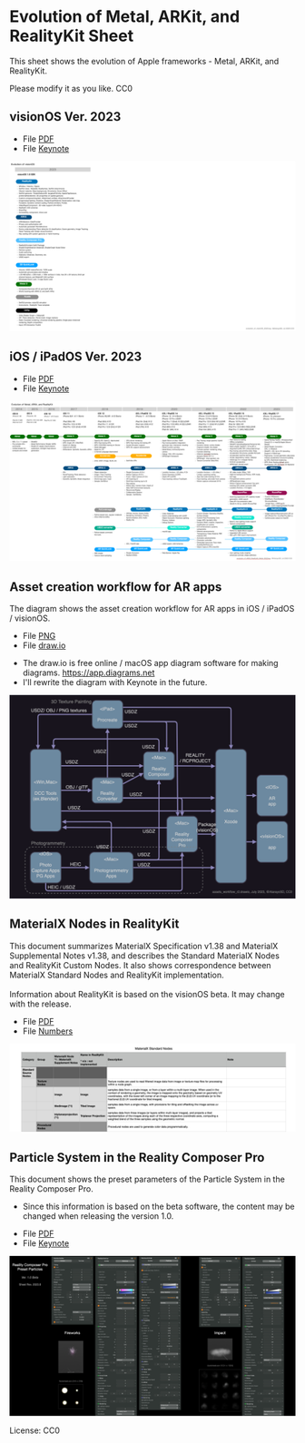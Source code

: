 # Evolution of Metal, ARKit, and RealityKit Sheet

This sheet shows the evolution of Apple frameworks - Metal, ARKit, and RealityKit.

Please modify it as you like. CC0

## visionOS Ver. 2023

- File [PDF](files/evolution_of_visionOS_2023.pdf)
- File [Keynote](files/evolution_of_visionOS_2023.key)

![Image](files/evolution_of_visionOS_2023.png)

## iOS / iPadOS Ver. 2023

- File [PDF](files/evolution_of_ARKit_RealityKit_Metal_2023.pdf)
- File [Keynote](files/evolution_of_ARKit_RealityKit_Metal_2023.key)

![Image](files/evolution_of_ARKit_RealityKit_Metal_2023b.png)

<!--
## iOS / iPadOS Ver. 2022

- File [PDF](files/evolution_of_ARKit_RealityKit_Metal_2022.pdf)
- File [Keynote](files/evolution_of_ARKit_RealityKit_Metal_2022.key)

![Image](files/evolution_of_ARKit_RealityKit_Metal_2022.png)
-->

## Asset creation workflow for AR apps

The diagram shows the asset creation workflow for AR apps in iOS / iPadOS / visionOS.

- File [PNG](files/assets_workflow_r2.png)
- File [draw.io](files/assets_workflow_r2.drawio)

* The draw.io is free online / macOS app diagram software for making diagrams. https://app.diagrams.net
* I'll rewrite the diagram with Keynote in the future.

![Image](files/assets_workflow_r2.png)

## MaterialX Nodes in RealityKit

This document summarizes MaterialX Specification v1.38 and MaterialX Supplemental Notes v1.38, and describes the Standard MaterialX Nodes and RealityKit Custom Nodes.
It also shows correspondence between MaterialX Standard Nodes and RealityKit implementation.<br><br>
Information about RealityKit is based on the visionOS beta. It may change with the release.

- File [PDF](files/MaterialXNodesInRealityKit_R01a.pdf)
- File [Numbers](files/MaterialXNodesInRealityKit_R01a.numbers)

![Image](files/MaterialXNodesInRealityKit_R01a.png)

## Particle System in the Reality Composer Pro

This document shows the preset parameters of the Particle System in the Reality Composer Pro.

* Since this information is based on the beta software, the content may be changed when releasing the version 1.0.

- File [PDF](files/PresetParticlesInRealityComposerProR202308b.pdf)
- File [Keynote](files/PresetParticlesInRealityComposerProR202308b.key)

![Image](files/PresetParticlesInRealityComposerPro.png)

License: CC0

